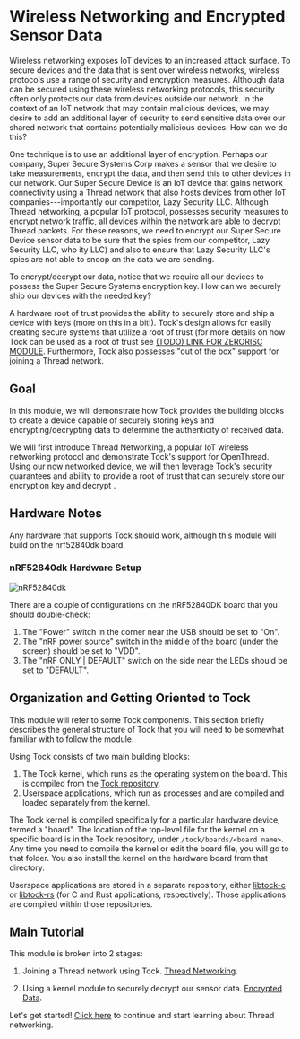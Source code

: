 # Wireless Networking and Encrypted Sensor Data

Wireless networking exposes IoT devices to an increased attack surface. To
secure devices and the data that is sent over wireless networks, wireless
protocols use a range of security and encryption measures. Although data can be
secured using these wireless networking protocols, this security often only
protects our data from devices outside our network. In the context of an IoT
network that may contain malicious devices, we may desire to add an additional
layer of security to send sensitive data over our shared network that contains
potentially malicious devices. How can we do this?

One technique is to use an additional layer of encryption. Perhaps our company,
Super Secure Systems Corp makes a sensor that we desire to take measurements,
encrypt the data, and then send this to other devices in our network. Our Super
Secure Device is an IoT device that gains network connectivity using a Thread
network that also hosts devices from other IoT companies---importantly our
competitor, Lazy Security LLC. Although Thread networking, a popular IoT
protocol, possesses security measures to encrypt network traffic, all devices
within the network are able to decrypt Thread packets. For these reasons, we
need to encrypt our Super Secure Device sensor data to be sure that the spies
from our competitor, Lazy Security LLC, who ity LLC) and also to ensure that
Lazy Security LLC's spies are not able to snoop on the data we are sending.

To encrypt/decrypt our data, notice that we require all our devices to possess
the Super Secure Systems encryption key. How can we securely ship our devices
with the needed key?

A hardware root of trust provides the ability to securely store and ship a
device with keys (more on this in a bit!). Tock's design allows for easily
creating secure systems that utilize a root of trust (for more details on how
Tock can be used as a root of trust see [(TODO) LINK FOR ZERORISC MODULE]().
Furthermore, Tock also possesses "out of the box" support for joining a Thread
network.

## Goal

In this module, we will demonstrate how Tock provides the building blocks to
create a device capable of securely storing keys and encrypting/decrypting data
to determine the authenticity of received data.

We will first introduce Thread Networking, a popular IoT wireless networking
protocol and demonstrate Tock's support for OpenThread. Using our now networked
device, we will then leverage Tock's security guarantees and ability to provide
a root of trust that can securely store our encryption key and decrypt .

## Hardware Notes

Any hardware that supports Tock should work, although this module will build on
the nrf52840dk board.

### nRF52840dk Hardware Setup

![nRF52840dk](../../../imgs/nrf52840dk.jpg)

There are a couple of configurations on the nRF52840DK board that you should
double-check:

1. The "Power" switch in the corner near the USB should be set to "On".
2. The "nRF power source" switch in the middle of the board (under the screen)
   should be set to "VDD".
3. The "nRF ONLY | DEFAULT" switch on the side near the LEDs should be set to
   "DEFAULT".

## Organization and Getting Oriented to Tock

This module will refer to some Tock components. This section briefly describes
the general structure of Tock that you will need to be somewhat familiar with to
follow the module.

Using Tock consists of two main building blocks:

1. The Tock kernel, which runs as the operating system on the board. This is
   compiled from the [Tock repository](https://github.com/tock/tock).
2. Userspace applications, which run as processes and are compiled and loaded
   separately from the kernel.

The Tock kernel is compiled specifically for a particular hardware device,
termed a "board". The location of the top-level file for the kernel on a
specific board is in the Tock repository, under `/tock/boards/<board name>`. Any
time you need to compile the kernel or edit the board file, you will go to that
folder. You also install the kernel on the hardware board from that directory.

Userspace applications are stored in a separate repository, either
[libtock-c](https://github.com/tock/libtock-c) or
[libtock-rs](https://github.com/tock/libtock-rs) (for C and Rust applications,
respectively). Those applications are compiled within those repositories.

## Main Tutorial

This module is broken into 2 stages:

1. Joining a Thread network using Tock. [Thread Networking](thread-app.md).

2. Using a kernel module to securely decrypt our sensor data.
   [Encrypted Data](encrypted-data.md).

Let's get started! [Click here](../thread-primer.md) to continue and start
learning about Thread networking.

